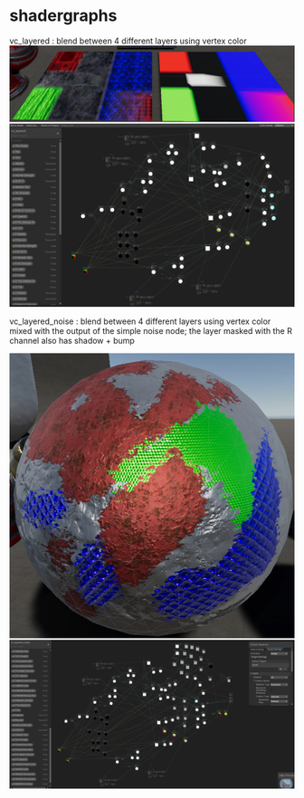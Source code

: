 # shadergraphs

vc_layered : blend between 4 different layers using vertex color
![](vc_layered_sample.jpg)
![](vc_layered_editor.jpg)

vc_layered_noise : blend between 4 different layers using vertex color mixed with the output of the simple noise node; the layer masked with the R channel also has shadow + bump 

![](vc_layered_noise_sample.jpg)
![](vc_layered_noise_editor.jpg)

